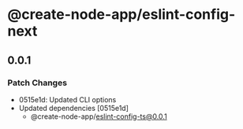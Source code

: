 # @create-node-app/eslint-config-next

## 0.0.1

### Patch Changes

- 0515e1d: Updated CLI options
- Updated dependencies [0515e1d]
  - @create-node-app/eslint-config-ts@0.0.1
